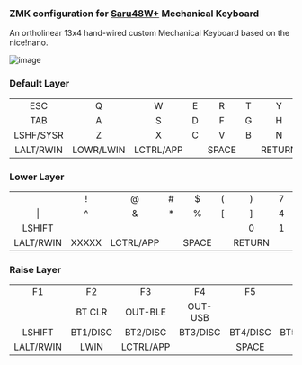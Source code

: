 ### ZMK configuration for [Saru48W+](https://github.com/slabua/keyboards/tree/main/saru48wplus) Mechanical Keyboard  
An ortholinear 13x4 hand-wired custom Mechanical Keyboard based on the nice!nano.

![image](https://github.com/slabua/zmk-config-saru48wplus/assets/1002978/c14f768f-2f4b-4909-803a-446efa88c5e1)

### Default Layer
||||||||||||||
|:---:|:---:|:---:|:---:|:---:|:---:|:---:|:---:|:---:|:---:|:---:|:---:|:---:|
|   ESC   |    Q    |    W    |    E    |    R    |    T    |    Y    |    U    |    I    |    O    |    P    |    -    |  MUTE   |
|   TAB   |    A    |    S    |    D    |    F    |    G    |    H    |    J    |    K    |    L    |    ;    |    '    |  PRINT  |
|LSHF/SYSR|    Z    |    X    |    C    |    V    |    B    |    N    |    M    |    ,    |    .    |    /    |   UP    |RSHFT/DEL|
|LALT/RWIN|LOWR/LWIN|LCTRL/APP|         |  SPACE  |         | RETURN  |         |BKSPC/DEL|RAIS/RALT|  LEFT   |  DOWN   |  RIGHT  |

### Lower Layer
||||||||||||||
|:---:|:---:|:---:|:---:|:---:|:---:|:---:|:---:|:---:|:---:|:---:|:---:|:---:|
|         |    !    |    @    |    #    |    $    |    (    |    )    |    7    |    8    |    9    |    *    |    -    |ZOOMRESET|
|   \|    |    ^    |    &    |    *    |    %    |    [    |    ]    |    4    |    5    |    6    |    /    |    +    |  PgUP   |
| LSHIFT  |         |         |         |         |         |    0    |    1    |    2    |    3    |    .    |    =    |  PgDN   |
|LALT/RWIN|  XXXXX  |LCTRL/APP|         |  SPACE  |         | RETURN  |         |BKSPC/DEL|  RALT   |         |         | RETURN  |

### Raise Layer
||||||||||||||
|:---:|:---:|:---:|:---:|:---:|:---:|:---:|:---:|:---:|:---:|:---:|:---:|:---:|
|   F1    |   F2    |   F3    |   F4    |   F5    |   F6    |   F7    |   F8    |   F9    |   F10   |   F11   |   F12   | BOOTLDR |
|         | BT CLR  | OUT-BLE | OUT-USB |         |         |         |         |         |         |    `    |    ~    |  HOME   |
| LSHIFT  |BT1/DISC |BT2/DISC |BT3/DISC |BT4/DISC |BT5/DISC |         |         |         |         |    \    |         |   END   |
|LALT/RWIN|  LWIN   |LCTRL/APP|         |  SPACE  |         | RETURN  |         |BKSPC/DEL|  XXXXX  |         |         |         |

